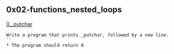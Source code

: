 ## 0x02-functions_nested_loops

[0._putchar](./0-putchar.c)
```
Write a program that prints _putchar, followed by a new line.
``
* The program should return 0

